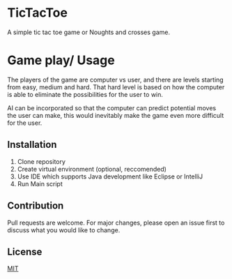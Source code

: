 # TicTacToe

A simple tic tac toe game or Noughts and crosses game.

# Game play/ Usage
The players of the game are computer vs user, and there are levels starting from easy, medium and hard. That hard level is based on how the computer is able to eliminate the possibilities for the user to win.

AI can be incorporated so that the computer can predict potential moves the user can make, this would inevitably make the game even more difficult for the user.

## Installation

1. Clone repository
2. Create virtual environment (optional, reccomended)
3. Use IDE which supports Java development like Eclipse or IntelliJ
3. Run Main script

## Contribution
Pull requests are welcome. For major changes, please open an issue first to discuss what you would like to change.

## License
[MIT](https://choosealicense.com/licenses/mit/)
